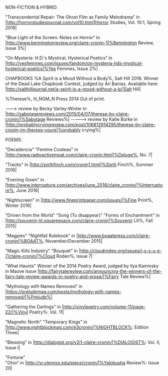 
NON-FICTION & HYBRID:

"Transcendental Repair: The Ghost Film as Family Melodrama"
in |http://horrorstudiesjournal.com/vol10.html|Horror Studies, Vol. 10:1, Spring 2019|

"Blue Light of the Screen: Notes on Horror" 
in |http://www.benningtonreview.org/claire-cronin-1|%Bennington Review, Issue 3%|

"On Mysteria: H.D.'s Mystical, Hysterical Poetics" in |http://yesfemmes.com/issues/fandom/on-mysteria-hds-mystical-hysterical-poetics|%Yes Femmes, Issue 2%|


CHAPBOOKS
%A Spirit is a Mood Without a Body%, Salt Hill 2018. Winner of the Dead Lake Chapbook Contest, judged by Ari Banias. 
Available here: |http://salthilljournal.net/a-spirit-is-a-mood-without-a-b/|Salt Hill|


%Therese%, H_NGM_N Press 2014 
Out of print. 

---> review by Becky Varley-Winter in |http://sabotagereviews.com/2015/04/07/therese-by-claire-cronin/|%Sabotage Reviews%|
-----> review by Katie Burke in |http://probablycryingreview.com/post/106612914295/therese-by-claire-cronin-im-therese-youre|%probably crying%|

POEMS:

"Decadencia"
"Femme Couteau"
in |http://www.radioactivemoat.com/claire-cronin.html|%Deluge%, No. 7|

"Tracks"
in |http://sixthfinch.com/cronin1.html|%Sixth Finch%, Summer 2016|

"Evening Gown"
in |http://www.interrupture.com/archives/june_2016/claire_cronin/|%Interrupture%, June 2016|

"Nightscreen"
in |http://www.fineprintpaper.com/issues/|%Fine Print%, Winter 2016|

"Driven from the World"
"Song (To disappear)"
"Forms of Enchantment"
in |http://souvenir-lit.squarespace.com/claire-cronin|%Souvenir Lit%, Fall 2015|

"Magpies"
"Nightfall Rulebook"
in |http://www.boaatpress.com/claire-cronin|%BOAAT%, November/December 2015|

"Magic Kills Industry"
"Bouquet"
in |http://cloudrodeo.org/issues/i-s-s-u-e-7/claire-cronin/|%Cloud Rodeo%, Issue 7|

"What Haunts" 
Winner of the 2014 Poetry Award, judged by Ilya Kaminsky
in Mauve Issue |http://fairytalereview.com/announcing-the-winners-of-the-fairy-tale-review-awards-in-poetry-and-prose/|%Fairy Tale Review%|

"Mythology with Names Removed"
in |https://preludemag.com/posts/mythology-with-names-removed/|%Prelude%|

"Gathering the Darlings"
in |http://vinylpoetry.com/volume-11/page-22/|%Vinyl Poetry%: Vol. 11|

"Magnetic North" 
"Temporary Kings"
in |http://www.nightblockmag.com/e3cronin/|%NIGHTBLOCK%: Edition Three|

"Blessing" 
in |http://dialogist.org/v2i1-claire-cronin/|%DIALOGIST%: Vol. II, Issue I|

"Fortune"  
"Ohio"
in |http://yr.olemiss.edu/piece/cronin/|%Yalobusha Review%: Issue 20|

